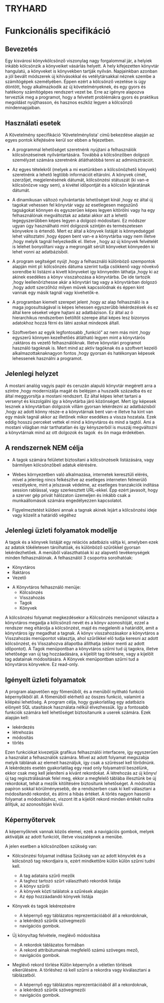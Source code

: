 ﻿# TRYHARD
# Funkcionális specifikáció


## Bevezetés

Egy kisvárosi könyvkölcsönző viszonylag nagy forgalommal jár, a helyiek
inkább kölcsönzik a könyveiket vásárlás helyett. A hely kifejezetten
könyvtár hangulatú, a könyveket is könyvekben tartják nyilván. Napjainkban
azonban a jól bevált módszerek új kihívásokkal és vetélytársakkal néznek
szembe a számítógépek személyében. Éppen ezért a kölcsönző vezetése is
úgy döntött, hogy alkalmazkodik az új követelményeknek, és egy gyors és
hatékony számítógépes rendszert vezet be. Erre az igényre alapozva
terveztük meg a programot, hogy a felvetett problémákra gyors és praktikus
megoldást nyújthasson, és hasznos eszköz legyen a kölcsönző mindennapjaiban.

## Használati esetek


A Követelmény specifikáció 'Követelménylista' című bekezdése alapján az
egyes pontok kifejtésére kerül sor ebben a fejezetben.



* A programmal lehetőséget szeretnénk nyújtani a felhasználók
   kölcsönzéseinek nyilvántartására. Továbbá a kölcsönzőben dolgozó
   személyzet számára szeretnénk átláthatóbbá tenni az adminisztrációt.

* Az egyes tételekről (melyek a mi esetünkben a kölcsönözhető könyvek)
   szeretnénk a lehető legtöbb információt eltárolni. A könyvek címét,
   szerzőjet, megjelenésének dátumát, kölcsönzési státuszát (ki van-e
   kölcsönözve vagy sem), a kivétel időpontját és a kölcsön lejáratának
   dátumát.

* A dinamikusan változó nyilvántartás lehetőséget kínál ,hogy ez által új 
   tagokat vehessen fel könyvtár vagy az esetlegesen megszűnő tagságokat könnyen
   és egyszerűen képes legyen kitörölni vagy ha egy felhasználónak megváltoztak
   az adatai akkor azt a lehető legegyszerűbben képes legyen a dolgozó módosítani.
   Ez módszer ugyan úgy használható   mint dolgozok szintjén  és  természetesen 
   könyvekre is értendő. Mert ez által a könyvek listáját is könnyedséggel lehet 
   változtatni ,hogy éppen bent van-e a könyvtárba vagy nem illetve ,hogy melyik 
   tagnál helyezkedik el. Illetve , hogy az új könyvek felvételét is lelehet 
   bonyolítani vagy a megrongált sérült könyveket könnyedén ki lehet vonni az 
   adatbázisból.



* A program segítséget nyújt ,hogy a felhasználó különböző szempontok alapján
   mint pl: kölcsönzés dátuma szerint tudja csökkenő vagy növekvő sorendbe ki 
   listázni a kivett könyveket igy könnyedén láthatja ,hogy ki az akinek esedékes
   a könyv visszahozása a könyvtárba. De ide tartozik ,hogy leellenőrizhesse
   akár a könyvtári tag vagy a könyvtárban dolgozó ,hogy adott szerzőhöz milyen
   művek kapcsolódnak és éppen kint vannak egy másik tagnál vagy kivehetők-e.

* A programban kiemelt szerepet jelent ,hogy az alap felhasználó is a maga
   jogosultságával is képes lehessen egyszerűbb lekérdezések és ez által kere
   séseket végre hajtani az adatbázison. Ez által az ö hierarchikus rendszerben
   betöltőt szerepe által képes lesz bizonyos adatokhoz hozzá férni és látni
   azokat mindezek általl.


* Szoftverben az egyik legfontosabb „funkció” az nem más mint ,hogy egyszerű 
   könnyen kezelhetőés átlátható legyen mint  a könyvtárós ,raktáros és vezető 
   felhasználóknak. Illetve könyvtári programot használó tagoknak is. Mert mind az
   aktív tagóknak és a szoftvert kezelő alkalmazottaknaknagyon fontos ,hogy gyorsan
   és hatékonyan képesek lehessenek használni a programot.

## Jelenlegi helyzet

A mostani analóg vagyis papír és ceruzán alapuló könyvtár megérett arra a szintre
,hogy modernizálja magát és belépjen a huszadik századba és ez által meggyorsítja
a mostani rendszert. Ez által képes lehet tartani a versenyt és kiszolgálni igy a 
könyvtárba járó közönséget. Mert így képesek lesznek a könyvtárban dolgozok villám
gyorsan lekérdezni az adatbázisból ,hogy az adott könny része-e a könyvtárnak bent 
van-e illetve ha kint van egy másik tagnál akkor az illetőnek mikor esedékes a 
vissza hozatala. Ezek eddig hosszú perceket vettek el mind a könyvtáros és mind a tagtól.
Ami a mostani világban már tarthatatlan és így kényszerböl is muszáj megváltozni a 
könyvtárnak mind az ott dolgozok és tagok  és ön maga érdekében.

## A rendszernek NEM célja


* A tagok számára felületet biztosítani a kölcsönzéseik listázására, vagy
   bármilyen kölcsönzőbeli adatuk elérésére.

* Webes környezetben való alkalmazása, internetek keresztüli elérés, mivel
   a jelenleg nincs felkészítve az esetleges interneten felmerülő veszélyekre,
   mint a jelszavak védelme, az esetleges tranzakciók indítása session rablással,
   vagy szerkesztett URL-ekkel. Épp ezért javasolt, hogy a szerver gép privát
   hálózaton üzemeljen és inkább csak a munkaállomások számára engedélyezzen
   kapcsolatot.

* Figyelmeztetést küldeni annak a tagnak akinek lejárt a kölcsönzési ideje vagy
   közelít a határidő végéhez

## Jelenlegi üzleti folyamatok modellje


A tagok és a könyvek listáját egy relációs adatbázis váltja ki, amelyben ezek az
adatok tökéletesen tárolhatóak, és különböző szűrökkel gyorsan lekérdezhetőek.
 A menüből választhatóak ki az alapvető tevékenységek minden felhasználónak.
 A felhasználól 3 csoportra sorolhatóak:
   * Könyvtáros
   * Raktáros
   * Vezető

 - A Könyvtáros felhasználó menüje:
    * Kölcsönzés
    * Visszahozás
    * Tagok
    * Könyvek

 A kölcsönzési folyamat megkezdésekor a Kölcsönzés menüponot választa a könyvtáros megadja
a kölcsönző nevét és a könyv azonosítóját, ezzel a rendszer meg eltárolja a kölcsönzést,
majd és megjeleníti a határidőt, amit a könyvtáros így megadhat a tagnak.
 A könyv visszahozásakor a könyvtáros a Visszahozás menüpontot választja, ahol szűrőkkel elő tudja
keresni az adott kölcsönzést, és Visszahozva állapotba állíthatja (ekkor menti az adott időpontot).
 A Tagok menüpontban a könyvtáros szűrni tud új tagokra, illetve lehetősége van új tag hozzáadására,
a kijelölt tag törlésére, vagy a kijelölt tag adatainak módosítására.
 A Könyvek menüpontban szűrni tud a könyvtáros könyvekre. Ez read-only.

## Igényelt üzleti folyamatok


A program alapvetően egy főmenűből, és a menüből nyitható funkció képernyőkből
áll. A főmenüből elérhető az összes funkció, valamint a kilépési lehetőség.
A program célja, hogy gyakorlatilag egy adatbázis előnyeit SQL utasítások
használata nélkül élvezhessük. Így a fontosabb funkciók számára kell lehetőséget
biztosítanunk a userek számára.
Ezek alapján kell:
   - lekérdezés
   - létrehozás
   - módosítás
   - törlés

Ezen funkciókat kivezetjük grafikus felhasználói interfacere, így
egyszerűen a használat a felhasználók számára.
 Mivel az adott folyamat megszabja melyik táblának az elemeit használjuk,
így csak a szűréssel kell törődnünk.
A lekérdezés esetén gyakorlatilag egy read only folyamatról beszélünk,
ekkor csak meg kell jeleníteni a kívánt rekordokat.
A létrehozás az új könyv/új tag regisztrálásának felel meg, ekkor a megfelelő
táblába illesztünk be új rekordokat, tehát a mezők kitöltésére biztosítunk lehetőséget.
A módosítás papíron sokkal körülményesebb, de a rendszerben csak ki kell választani a
módosítandó rekordot, és átírni a hibás értéket.
A törlés nagyon hasonló folyamat a módosításhoz, viszont itt a kijelölt rekord minden
értékét nullra állítjuk, az azonosítóján kívül.


## Képernyőtervek

A képernyőknek vannak közös elemei, ezek a navigációs gombok, melyek aktiválják
az adott funkciót, illetve visszalépnek a menübe.

A jelen esetben a kölcsönzőben szükség van:

   - Kölcsönzési folyamat indítása
      Szükség van az adott könyv/ek és a kölcsönző tag rekordjaira is, ezért
      mindkettőre külön külön szűrni tudni kell.
      + A tag adataira szűrő mezők
      + A taghoz tartozó szűrt választható rekordok listája
      + A könyv szűrői
      + A könyvek közti találatok a szűrések alapján
      + Az épp hozzáadandó könyvek listája

   - Könyvek és tagok lekérezésére
        + A képernyő egy táblázatos reprezentációából áll a rekordoknak,
        + a lekérdező szűrők szövegmezői
        + navigációs gombok.

   - Új könyv/tag felvétele, meglévő módosítása
        + A rekordok táblázatos formában
        + A rekord attribútumainak megfelelő számú szöveges mező,
        + navigációs gombok.

   - Meglévő rekord törlése
        Külön képernyőn a véletlen törlések elkerülésére. A törléshez rá
        kell szűrni a rekordra vagy kiválasztani a táblázatból.
        + A képernyő egy táblázatos reprezentációából áll a rekordoknak,
        + a lekérdező szűrők szövegmezői
        + navigációs gombok.

